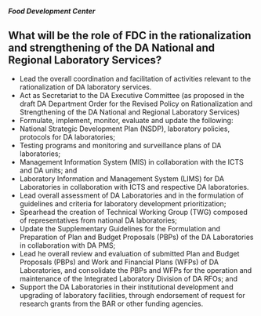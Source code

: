 ##### Food Development Center

## What will be the role of FDC in the rationalization and strengthening of the DA National and Regional Laboratory Services?


 - Lead the overall coordination and facilitation of activities  relevant to the rationalization of DA laboratory services.
 - Act as Secretariat to the DA Executive Committee (as proposed in the draft DA Department Order for the Revised  Policy on Rationalization and Strengthening of the DA  National and Regional Laboratory Services)
 - Formulate, implement, monitor,  evaluate and update the following: 
 - National Strategic Development Plan (NSDP), laboratory  policies, protocols for DA laboratories;
 - Testing programs and monitoring and surveillance  plans of DA laboratories;
 - Management Information System (MIS) in collaboration  with the ICTS and DA units; and
 - Laboratory Information and Management System  (LIMS) for DA Laboratories in collaboration with ICTS  and respective DA laboratories.
 - Lead overall assessment of DA Laboratories and in the  formulation of guidelines and criteria for laboratory  development prioritization;
 - Spearhead the creation of Technical  Working Group (TWG) composed of representatives from  national DA laboratories;
 - Update the Supplementary Guidelines for the Formulation  and Preparation of Plan and Budget Proposals (PBPs) of the  DA Laboratories in collaboration with DA PMS;
 - Lead he overall review and evaluation of submitted Plan  and Budget Proposals (PBPs) and Work and Financial Plans  (WFPs) of DA Laboratories, and consolidate the PBPs and  WFPs for the operation and maintenance of the Integrated  Laboratory Division of DA RFOs; and
 - Support the DA Laboratories in their institutional  development and upgrading of laboratory facilities, through  endorsement of request for research grants from the BAR or other funding agencies.
